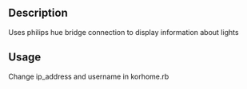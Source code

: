 ## Description
  Uses philips hue bridge connection to display information about lights

## Usage
  Change ip_address and username in korhome.rb

